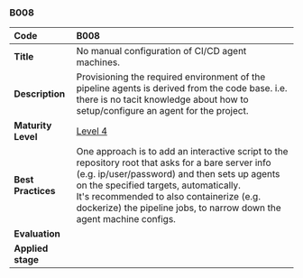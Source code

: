 ### B008

| **Code**           | **B008** |
| :--                | :--      |
| **Title**          | No manual configuration of CI/CD agent machines. |
| **Description**    | Provisioning the required environment of the pipeline agents is derived from the code base. i.e. there is no tacit knowledge about how to setup/configure an agent for the project. |
| **Maturity Level** | [Level 4](/levels#level-4) |
| **Best Practices** | One approach is to add an interactive script to the repository root that asks for a bare server info (e.g. ip/user/password) and then sets up agents on the specified targets, automatically. <br/>It's recommended to also containerize (e.g. dockerize) the pipeline jobs, to narrow down the agent machine configs. |
| **Evaluation**     | |
| **Applied stage**  | |
